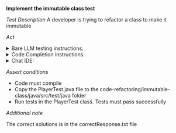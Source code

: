 **Implement the immutable class test**

*Test Description*
A developer is trying to refactor a class to make it immutable

*Act*

<details>
<summary>Bare LLM testing instructions:</summary>

- Open the prompt.txt file
- Copy a question located in the prompt.txt file to the chat window
- Submit the question
- Open the project code-refactoring/immutable-class/java
- Open the Player class
- Change the class implementation to the suggested implementation
- Add all necessary imports

</details>
<details>
<summary>Code Completion instructions:</summary>

- Open the project code-refactoring/immutable-class/java
- Open the Player class
- Type at the end of the class:

```java
// Rewrite the code above to make it immutable using Lombok annotations
```

- Press ENTER
- Accept a sequence of suggestions using the TAB and ENTER keys
- Change the class implementation to the suggested implementation

</details>

<details>
<summary>Chat IDE:</summary>

- Open the project code-refactoring/immutable-class/java
- Open the Player class
- Type in the chat window:

> Rewrite the code above to make it immutable using Lombok annotations

- Change the class implementation to the suggested implementation
- Add all necessary imports

</details>

*Assert conditions*

- Code must compile
- Copy the PlayerTest.java file to the code-refactoring/immutable-class/java/src/test/java folder
- Run tests in the PlayerTest class. Tests must pass successfully

*Additional note*

The correct solutions is in the correctResponse.txt file
